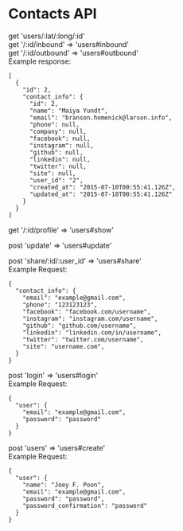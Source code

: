 # Contacts API

get 'users/:lat/:long/:id'<br>
get '/:id/inbound' => 'users#inbound'<br>
get '/:id/outbound' => 'users#outbound'<br>
Example response:

    [
      {
        "id": 2,
        "contact_info": {
          "id": 2,
          "name": "Maiya Yundt",
          "email": "branson.homenick@larson.info",
          "phone": null,
          "company": null,
          "facebook": null,
          "instagram": null,
          "github": null,
          "linkedin": null,
          "twitter": null,
          "site": null,
          "user_id": "2",
          "created_at": "2015-07-10T00:55:41.126Z",
          "updated_at": "2015-07-10T00:55:41.126Z"
        }
      }
    ]

get '/:id/profile' => 'users#show'

post 'update' => 'users#update'

post 'share/:id/:user_id' => 'users#share'<br>
Example Request:

    {
      "contact_info": {
        "email": "example@gmail.com",
        "phone": "123123123",
        "facebook": "facebook.com/username",
        "instagram": "instagram.com/username",
        "github": "github.com/username",
        "linkedin": "linkedin.com/in/username",
        "twitter": "twitter.com/username",
        "site": "username.com",
      }
    }

post 'login' => 'users#login'<br>
Example Request:

    {
      "user": {
        "email": "example@gmail.com",
        "password": "password"
      }
    }

post 'users' => 'users#create'<br>
Example Request:

    {
      "user": {
        "name": "Joey F. Poon",
        "email": "example@gmail.com",
        "password": "password",
        "password_confirmation": "password"
      }
    }
